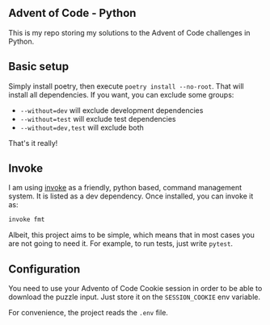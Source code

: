 ## Advent of Code - Python

This is my repo storing my solutions to the Advent of Code challenges
in Python.

## Basic setup

Simply install poetry, then execute `poetry install --no-root`. That will
install all dependencies. If you want, you can exclude some groups:

- `--without=dev` will exclude development dependencies
- `--without=test` will exclude test dependencies
- `--without=dev,test` will exclude both

That's it really!

## Invoke

I am using [invoke](https://docs.pyinvoke.org/en/stable/index.html) as a friendly,
python based, command management system. It is listed as a dev dependency. Once
installed, you can invoke it as:

```bash
invoke fmt
```

Albeit, this project aims to be simple, which means that in most cases you are not
going to need it. For example, to run tests, just write `pytest`.

## Configuration

You need to use your Advento of Code Cookie session in order to be able to
download the puzzle input. Just store it on the `SESSION_COOKIE` env variable.

For convenience, the project reads the `.env` file.
